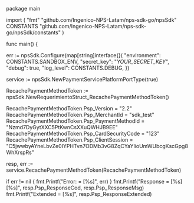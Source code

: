 package main

import (
    "fmt"
    "github.com/Ingenico-NPS-Latam/nps-sdk-go/npsSdk"
    CONSTANTS "github.com/Ingenico-NPS-Latam/nps-sdk-go/npsSdk/constants"
)

func main() {

err := npsSdk.Configure(map[string]interface{}(
    "environment": CONSTANTS.SANDBOX_ENV,
    "secret_key": "_YOUR_SECRET_KEY_",
    "debug": true,
    "log_level": CONSTANTS.DEBUG,
})

service := npsSdk.NewPaymentServicePlatformPortType(true)

RecachePaymentMethodToken := npsSdk.NewRequerimientoStruct_RecachePaymentMethodToken()

RecachePaymentMethodToken.Psp_Version = "2.2"
RecachePaymentMethodToken.Psp_MerchantId = "sdk_test"
RecachePaymentMethodToken.Psp_PaymentMethodId = "Nzmd7DyGytXXC5PtKwnCsXXuQWHJB9EE"
RecachePaymentMethodToken.Psp_CardSecurityCode = "123"
RecachePaymentMethodToken.Psp_ClientSession = "C5jwwbyAYneLbvZe0IYPHTvn7ODMb3vG8ZqCYaYIioUmWUbcgKscGpg8WhXrspRs"

resp, err := service.RecachePaymentMethodToken(RecachePaymentMethodToken)

if err != nil {
    fmt.Printf("Error: = [%s]", err)
}
fmt.Printf("Response = [%s] [%s]", resp.Psp_ResponseCod, resp.Psp_ResponseMsg)
fmt.Printf("Extended = [%s]", resp.Psp_ResponseExtended)
